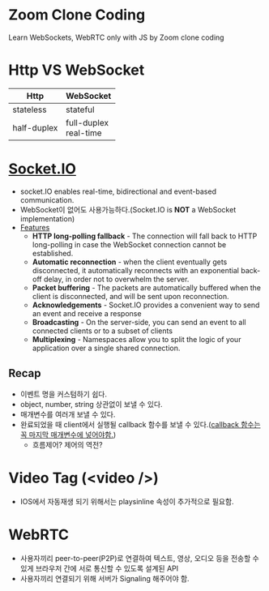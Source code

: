 # Zoom Clone Coding

Learn WebSockets, WebRTC only with JS by Zoom clone coding

# Http VS WebSocket

| Http        | WebSocket                  |
| ----------- | -------------------------- |
| stateless   | stateful                   |
| half-duplex | full-duplex <br> real-time |

# [Socket.IO](https://socket.io/docs)

- socket.IO enables real-time, bidirectional and event-based communication.
- WebSocket이 없어도 사용가능하다.(Socket.IO is **NOT** a WebSocket implementation)
- [Features](https://socket.io/docs/#features)
  - **HTTP long-polling fallback** - The connection will fall back to HTTP long-polling in case the WebSocket connection cannot be established.
  - **Automatic reconnection** - when the client eventually gets disconnected, it automatically reconnects with an exponential back-off delay, in order not to overwhelm the server.
  - **Packet buffering** - The packets are automatically buffered when the client is disconnected, and will be sent upon reconnection.
  - **Acknowledgements** - Socket.IO provides a convenient way to send an event and receive a response
  - **Broadcasting** - On the server-side, you can send an event to all connected clients or to a subset of clients
  - **Multiplexing** - Namespaces allow you to split the logic of your application over a single shared connection.

## Recap

- 이벤트 명을 커스텀하기 쉽다.
- object, number, string 상관없이 보낼 수 있다.
- 매개변수를 여러개 보낼 수 있다.
- 완료되었을 때 client에서 실행될 callback 함수를 보낼 수 있다.(<U>callback 함수는 꼭 마지막 매개변수에 넣어야함.</U>)
  - 흐름제어? 제어의 역전?

# Video Tag (\<video />)

- IOS에서 자동재생 되기 위해서는 playsinline 속성이 추가적으로 필요함.

# WebRTC

- 사용자끼리 peer-to-peer(P2P)로 연결하여 텍스트, 영상, 오디오 등을 전송할 수 있게 브라우저 간에 서로 통신할 수 있도록 설계된 API
- 사용자끼리 연결되기 위해 서버가 Signaling 해주어야 함.
